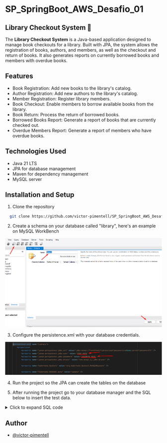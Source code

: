 # SP_SpringBoot_AWS_Desafio_01

## Library Checkout System :closed_book:

The **Library Checkout System** is a Java-based application designed 
to manage book checkouts for a library. Built with JPA, the system 
allows the registration of books, authors, and members, as well as 
the checkout and return of books. It also generates reports on 
currently borrowed books and members with overdue books.

## Features

- Book Registration: Add new books to the library's catalog.
- Author Registration: Add new authors to the library's catalog.
- Member Registration: Register library members.
- Book Checkout: Enable members to borrow available books from the library.
- Book Return: Process the return of borrowed books.
- Borrowed Books Report: Generate a report of books that are currently checked out.
- Overdue Members Report: Generate a report of members who have overdue books.

## Technologies Used

- Java 21 LTS
- JPA for database management
- Maven for dependency management
- MySQL server

## Installation and Setup

1. Clone the repository

```bash
  git clone https://github.com/victor-pimentell/SP_SpringBoot_AWS_Desafio_01.git
```

2. Create a schema on your database called "library", here's an example on MySQL WorkBench

![persistence](./docs/schema.png)

3. Configure the persistence.xml with your database credentials.

![persistence](./docs/persistence.png)

4. Run the project so the JPA can create the tables on the database

5. After running the project go to your database manager and the SQL below to insert the test data.

<details>
  <summary>Click to expand SQL code</summary>

  ```sql
  -- Test Data
INSERT INTO author (name, biography, birthDate, nationality) VALUES 
  ('George Orwell', 'English novelist, essayist, journalist, and critic. Known for his works "1984" and "Animal Farm."', '1903-06-25', 'British'),
  ('Jane Austen', 'English novelist known primarily for her six major novels including "Pride and Prejudice" and "Sense and Sensibility."', '1775-12-16', 'British'),
  ('Mark Twain', 'American writer, humorist, entrepreneur, publisher, and lecturer, best known for "The Adventures of Tom Sawyer" and "Adventures of Huckleberry Finn."', '1835-11-30', 'American'),
  ('J.K. Rowling', 'British author, best known for writing the Harry Potter fantasy series.', '1965-07-31', 'British'),
  ('Gabriel García Márquez', 'Colombian novelist, short-story writer, screenwriter, and journalist, known for "One Hundred Years of Solitude."', '1927-03-06', 'Colombian'),
  ('Frank Herbert', 'American science fiction author, best known for the "Dune" series, one of the best-selling science fiction series in history.', '1920-10-08', 'American'),
  ('J.R.R. Tolkien', 'English writer, poet, philologist, and academic, best known for "The Hobbit" and "The Lord of the Rings."', '1892-01-03', 'British'),
  ('Isaac Asimov', 'Russian-born American author and professor of biochemistry, famous for his works of science fiction and popular science, including the "Foundation" and "Robot" series.', '1920-01-02', 'American'),
  ('Ernest Hemingway', 'American novelist, short-story writer, and journalist, known for works like "The Old Man and the Sea" and "A Farewell to Arms."', '1899-07-21', 'American'),
  ('Virginia Woolf', 'English writer, considered one of the most important modernist authors of the 20th century, known for "Mrs. Dalloway" and "To the Lighthouse."', '1882-01-25', 'British');



INSERT INTO book (isbn, publicationDate, quantity, title, author_id) VALUES 
  ('9780451524935', '1949-06-08', 1, '1984', 1),
  ('9780451526342', '1945-08-17', 1, 'Animal Farm', 1),
  ('9780141439518', '1813-01-28', 2, 'Pride and Prejudice', 2),
  ('9780141439662', '1811-10-30', 1, 'Sense and Sensibility', 2),
  ('9780486280615', '1876-06-17', 0, 'The Adventures of Tom Sawyer', 3),
  ('9780486280616', '1884-12-10', 1, 'Adventures of Huckleberry Finn', 3),
  ('9780545582889', '1997-06-26', 2, 'Harry Potter and the Philosopher''s Stone', 4),
  ('9780545582933', '1998-07-02', 1, 'Harry Potter and the Chamber of Secrets', 4),
  ('9780060883287', '1967-05-30', 1, 'One Hundred Years of Solitude', 5),
  ('9781400034710', '1985-09-01', 0, 'Love in the Time of Cholera', 5),
  ('9780441172719', '1965-08-01', 2, 'Dune', 6),
  ('9780441013593', '1976-05-01', 1, 'Children of Dune', 6),
  ('9780618640157', '1954-07-29', 1, 'The Fellowship of the Ring', 7),
  ('9780618640188', '1954-11-11', 3, 'The Two Towers', 7),
  ('9780553293357', '1951-10-01', 2, 'Foundation', 8),
  ('9780553293364', '1952-11-01', 0, 'Foundation and Empire', 8),
  ('9780684801223', '1952-09-01', 2, 'The Old Man and the Sea', 9),
  ('9780684830490', '1929-09-27', 2, 'A Farewell to Arms', 9),
  ('9780156907392', '1925-05-05', 1, 'Mrs. Dalloway', 10),
  ('9780156936026', '1927-05-05', 0, 'To the Lighthouse', 10);

INSERT INTO book_genres (book_id, genres) VALUES
  (1, 'SCIENCE_FICTION'),
  (1, 'DYSTOPIAN'),
  (2, 'ROMANCE'),
  (3, 'FICTION'),
  (3, 'ROMANCE'),
  (3, 'COMICS'),
  (4, 'ROMANCE'),
  (5, 'ADVENTURE'),
  (5, 'CLASSIC'),
  (6, 'ADVENTURE'),
  (6, 'CLASSIC'),
  (7, 'FANTASY'),
  (7, 'YOUNG_ADULT'),
  (8, 'FANTASY'),
  (8, 'YOUNG_ADULT'),
  (9, 'FICTION'),
  (10, 'ROMANCE'),
  (11, 'SCIENCE_FICTION'),
  (11, 'ADVENTURE'),
  (12, 'SCIENCE_FICTION'),
  (12, 'ADVENTURE'),
  (13, 'FANTASY'),
  (13, 'ADVENTURE'),
  (14, 'FANTASY'),
  (14, 'ADVENTURE'),
  (15, 'SCIENCE_FICTION'),
  (15, 'CLASSIC'),
  (16, 'SCIENCE_FICTION'),
  (16, 'CLASSIC'),
  (17, 'LITERARY_FICTION'),
  (17, 'CLASSIC'),
  (18, 'LITERARY_FICTION'),
  (18, 'CLASSIC'),
  (19, 'LITERARY_FICTION'),
  (20, 'LITERARY_FICTION');



INSERT INTO member (name, address, dateAssociation, email, phoneNumber) VALUES
  ('Alice Johnson', '123 Maple St, Springfield', '2022-05-14', 'alice.johnson@example.com', '555-1234'),
  ('Bob Smith', '456 Oak Ave, Greenville', '2021-07-22', 'bob.smith@example.com', '555-5678'),
  ('Catherine Lee', '789 Pine Dr, Hilltown', '2023-01-10', 'catherine.lee@example.com', '555-8765'),
  ('David Garcia', '101 Cedar Blvd, Riverdale', '2020-09-30', 'david.garcia@example.com', '555-4321'),
  ('Emily Davis', '202 Birch Rd, Meadowview', '2022-12-05', 'emily.davis@example.com', '555-6543'),
  ('Frank Harris', '303 Willow Ln, Laketown', '2021-03-19', 'frank.harris@example.com', '555-3456'),
  ('Grace Martinez', '404 Elm St, Seaview', '2020-11-22', 'grace.martinez@example.com', '555-7890'),
  ('Henry Wilson', '505 Maple St, Westport', '2023-07-12', 'henry.wilson@example.com', '555-9876'),
  ('Irene Thompson', '606 Pine Ave, Brookside', '2022-08-08', 'irene.thompson@example.com', '555-5432'),
  ('Jack Clark', '707 Oak Dr, Woodville', '2021-04-25', 'jack.clark@example.com', '555-2109');

INSERT INTO checkout (checkoutDate, dueDate, checkoutState, fine, book_id, member_id) VALUES
  ('2024-09-25', '2024-09-30', 0, 0.00, 1, 1),
  ('2024-10-06', '2024-10-11', 0, 0.00, 2, 1),
  ('2024-10-06', '2024-10-11', 0, 0.00, 3, 1),
  ('2024-10-01', '2024-10-05', 0, 0.00, 4, 2),
  ('2024-10-06', '2024-10-11', 0, 0.00, 5, 2),
  ('2024-10-07', '2024-10-12', 0, 0.00, 6, 2),
  ('2024-10-07', '2024-10-12', 0, 0.00, 7, 2),
  ('2024-10-07', '2024-10-12', 0, 0.00, 8, 2),
  ('2024-09-25', '2024-09-30', 0, 0.00, 9, 3),
  ('2024-10-06', '2024-10-11', 0, 0.00, 10, 3),
  ('2024-10-06', '2024-10-11', 0, 0.00, 11, 3),
  ('2024-10-01', '2024-10-05', 0, 0.00, 12, 4),
  ('2024-10-06', '2024-10-11', 0, 0.00, 13, 4),
  ('2024-10-07', '2024-10-12', 0, 0.00, 14, 4),
  ('2024-10-07', '2024-10-12', 0, 0.00, 15, 4),
  ('2024-09-25', '2024-09-30', 0, 0.00, 16, 5),
  ('2024-10-06', '2024-10-11', 0, 0.00, 17, 5),
  ('2024-10-06', '2024-10-11', 0, 0.00, 18, 5),
  ('2024-10-01', '2024-10-05', 0, 0.00, 19, 6),
  ('2024-09-25', '2024-09-30', 0, 0.00, 20, 6),
  ('2024-10-07', '2024-10-12', 0, 0.00, 2, 6),
  ('2024-09-25', '2024-09-30', 0, 0.00, 3, 3),
  ('2024-10-06', '2024-10-11', 0, 0.00, 4, 3),
  ('2024-10-06', '2024-10-11', 0, 0.00, 7, 4),
  ('2024-10-07', '2024-10-12', 0, 0.00, 8, 4),
  ('2024-10-03', '2024-10-08', 0, 0.00, 5, 3),
  ('2024-10-06', '2024-10-11', 0, 0.00, 7, 4),
  ('2024-09-25', '2024-09-30', 0, 0.00, 9, 5),
  ('2024-10-07', '2024-10-12', 0, 0.00, 11, 6),
  ('2024-09-25', '2024-09-30', 0, 0.00, 2, 7),
  ('2024-09-27', '2024-10-02', 0, 0.00, 4, 8),
  ('2024-09-25', '2024-09-30', 0, 0.00, 6, 9);
  ```
</details>

## Author

- [@victor-pimentell](https://github.com/victor-pimentell)

